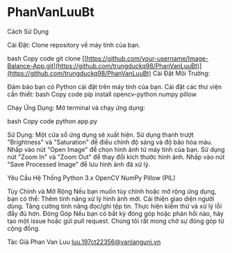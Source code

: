 # PhanVanLuuBt
Cách Sử Dụng

Cài Đặt:
Clone repository về máy tính của bạn.

bash
Copy code
git clone [[https://github.com/your-username/Image-Balance-App.git](https://github.com/trungduckq98/PhanVanLuuBt)](https://github.com/trungduckq98/PhanVanLuuBt)
Cài Đặt Môi Trường:

Đảm bảo bạn có Python cài đặt trên máy tính của bạn.
Cài đặt các thư viện cần thiết:
bash
Copy code
pip install opencv-python numpy pillow

Chạy Ứng Dụng:
Mở terminal và chạy ứng dụng:

bash
Copy code
python app.py

Sử Dụng:
Một cửa sổ ứng dụng sẽ xuất hiện.
Sử dụng thanh trượt "Brightness" và "Saturation" để điều chỉnh độ sáng và độ bão hòa màu.
Nhấp vào nút "Open Image" để chọn hình ảnh từ máy tính của bạn.
Sử dụng nút "Zoom In" và "Zoom Out" để thay đổi kích thước hình ảnh.
Nhấp vào nút "Save Processed Image" để lưu hình ảnh đã xử lý.

Yêu Cầu Hệ Thống
Python 3.x
OpenCV
NumPy
Pillow (PIL)

Tùy Chỉnh và Mở Rộng
Nếu bạn muốn tùy chỉnh hoặc mở rộng ứng dụng, bạn có thể:
Thêm tính năng xử lý hình ảnh mới.
Cải thiện giao diện người dùng.
Tăng cường tính năng đọc/ghi tệp tin.
Thực hiện kiểm thử và xử lý lỗi đầy đủ hơn.
Đóng Góp
Nếu bạn có bất kỳ đóng góp hoặc phản hồi nào, hãy tạo một issue hoặc gửi pull request. Chúng tôi rất mong chờ sự đóng góp từ cộng đồng.

Tác Giả
Phan Van Luu
luu.197ct22356@vanlanguni.vn
